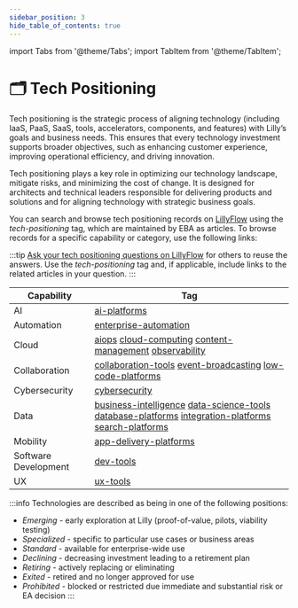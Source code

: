 ```yaml
---
sidebar_position: 3
hide_table_of_contents: true
---
```

import Tabs from '@theme/Tabs';
import TabItem from '@theme/TabItem';

# 🗂️ Tech Positioning

Tech positioning is the strategic process of aligning technology (including IaaS, PaaS, SaaS, tools, accelerators, components, and features) with Lilly’s goals and business needs. This ensures that every technology investment supports broader objectives, such as enhancing customer experience, improving operational efficiency, and driving innovation.

Tech positioning plays a key role in optimizing our technology landscape, mitigate risks, and minimizing the cost of change. It is designed for architects and technical leaders responsible for delivering products and solutions and for aligning technology with strategic business goals.

You can search and browse tech positioning records on <ExternalLink>[LillyFlow](https://elilillyco.stackenterprise.co/search?q=is%3Aarticle+%5Btech-positioning%5D+)</ExternalLink> using the _tech-positioning_ tag, which are maintained by EBA as articles. To browse records for a specific capability or category, use the following links:

:::tip
[Ask your tech positioning questions on LillyFlow](https://elilillyco.stackenterprise.co/questions/ask) for others to reuse the answers. Use the _tech-positioning_ tag and, if applicable, include links to the related articles in your question.
:::


| Capability | Tag |
| --- | --- |
| AI | [ai-platforms](https://elilillyco.stackenterprise.co/search?q=%5Btech-positioning%5D+%5Bai-platforms%5D) |
| Automation | [enterprise-automation](https://elilillyco.stackenterprise.co/search?q=%5Btech-positioning%5D+%5Benterprise-automation%5D) |
| Cloud | [aiops](https://elilillyco.stackenterprise.co/search?q=%5Btech-positioning%5D+%5Baiops%5D) [cloud-computing](https://elilillyco.stackenterprise.co/search?q=%5Btech-positioning%5D+%5Bcloud-computing%5D) [content-management](https://elilillyco.stackenterprise.co/search?q=%5Btech-positioning%5D+%5Bcontent-management%5D) [observability](https://elilillyco.stackenterprise.co/search?q=%5Btech-positioning%5D+%5Bobservability%5D)  |
| Collaboration | [collaboration-tools](https://elilillyco.stackenterprise.co/search?q=%5Btech-positioning%5D+%5Bcollaboration-tools%5D) [event-broadcasting](https://elilillyco.stackenterprise.co/search?q=%5Btech-positioning%5D+%5Bevent-broadcasting%5D) [low-code-platforms](https://elilillyco.stackenterprise.co/search?q=%5Btech-positioning%5D+%5Blow-code-platforms%5D) |
| Cybersecurity | [cybersecurity](https://elilillyco.stackenterprise.co/search?q=%5Btech-positioning%5D+%5Bcybersecurity%5D) |
| Data | [business-intelligence](https://elilillyco.stackenterprise.co/search?q=%5Btech-positioning%5D+%5Bbusiness-intelligence%5D) [data-science-tools](https://elilillyco.stackenterprise.co/search?q=%5Btech-positioning%5D+%5Bdata-science-tools%5D) [database-platforms](https://elilillyco.stackenterprise.co/search?q=%5Btech-positioning%5D+%5Bdatabase-platforms%5D) [integration-platforms](https://elilillyco.stackenterprise.co/search?q=%5Btech-positioning%5D+%5Bintegration-platforms%5D) [search-platforms](https://elilillyco.stackenterprise.co/search?q=%5Btech-positioning%5D+%5Bsearch-platforms%5D) |
| Mobility | [app-delivery-platforms](https://elilillyco.stackenterprise.co/search?q=%5Btech-positioning%5D+%5Bapp-delivery-platforms%5D) |
| Software Development | [dev-tools](https://elilillyco.stackenterprise.co/search?q=%5Btech-positioning%5D+%5Bdev-tools%5D)  |
| UX | [ux-tools](https://elilillyco.stackenterprise.co/search?q=%5Btech-positioning%5D+%5Bux-tools%5D) |

:::info
Technologies are described as being in one of the following positions:
* *Emerging* - early exploration at Lilly (proof-of-value, pilots, viability testing) 
* *Specialized* - specific to particular use cases or business areas 
* *Standard* - available for enterprise-wide use 
* *Declining* - decreasing investment leading to a retirement plan 
* *Retiring* - actively replacing or eliminating
* *Exited* - retired and no longer approved for use
* *Prohibited* - blocked or restricted due immediate and substantial risk or EA decision 
:::


<!-- <Tabs>
  <TabItem value="ai" label="AI">
    This is a test
  </TabItem>
  <TabItem value="cloud" label="Cloud">
    This is a test
  </TabItem>
  <TabItem value="collaboration" label="Collab">
    This is a test
  </TabItem>
  <TabItem value="cybersecurity" label="Cybersecurity">
    This is a test
  </TabItem>
  <TabItem value="data" label="Data">
    This is a test
  </TabItem>
  <TabItem value="mobility" label="Mobility">
    This is a test
  </TabItem>
  <TabItem value="software development" label="Software Development">
    This is a test
  </TabItem>
  <TabItem value="ux" label="UX">
    This is a test
  </TabItem>
</Tabs> -->